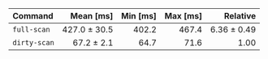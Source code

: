 | Command | Mean [ms] | Min [ms] | Max [ms] | Relative |
|:---|---:|---:|---:|---:|
| `full-scan` | 427.0 ± 30.5 | 402.2 | 467.4 | 6.36 ± 0.49 |
| `dirty-scan` | 67.2 ± 2.1 | 64.7 | 71.6 | 1.00 |
